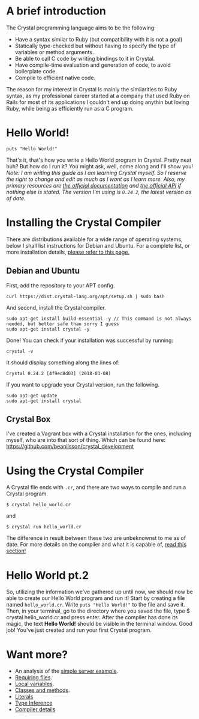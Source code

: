 # A brief introduction
The Crystal programming language aims to be the following:

* Have a syntax similar to Ruby (but compatibility with it is not a goal)
* Statically type-checked but without having to specify the type of variables or method arguments.
* Be able to call C code by writing bindings to it in Crystal.
* Have compile-time evaluation and generation of code, to avoid boilerplate code.
* Compile to efficient native code.

The reason for my interest in Crystal is mainly the similarities to Ruby syntax, as my professional career started at a company that used Ruby on Rails for most of its applications I couldn't end up doing anythin but loving Ruby, while being as efficiently run as a C program.

# Hello World!
```
puts "Hello World!"
```
That's it, that's how you write a Hello World program in Crystal. Pretty neat huh? But how do I run it? You might ask, well, come along and I'll show you!
*Note: I am writing this guide as I am learning Crystal myself. So I reserve the right to change and edit as much as I want as I learn more. Also, my primary resources are [the official documentation](https://crystal-lang.org/docs/) and [the official API](https://crystal-lang.org/api/0.24.2/) if nothing else is stated. The version I'm using is `0.24.2`, the latest version as of date.*
# Installing the Crystal Compiler
There are distributions available for a wide range of operating systems, below I shall list instructions for Debian and Ubuntu. For a complete list, or more installation details, [please refer to this page.](https://crystal-lang.org/docs/installation/)
## Debian and Ubuntu
First, add the repository to your APT config.
```
curl https://dist.crystal-lang.org/apt/setup.sh | sudo bash
```
And second, install the Crystal compiler.
```
sudo apt-get install build-essential -y // This command is not always needed, but better safe than sorry I guess
sudo apt-get install crystal -y
```
Done! You can check if your installation was successful by running:
```
crystal -v
```
It should display something along the lines of:
```
Crystal 0.24.2 [4f9ed8d03] (2018-03-08)
```
If you want to upgrade your Crystal version, run the following.
```
sudo apt-get update
sudo apt-get install crystal
```
## Crystal Box
I've created a Vagrant box with a Crystal installation for the ones, including myself, who are into that sort of thing. Which can be found here: https://github.com/beanilsson/crystal_development

# Using the Crystal Compiler
A Crystal file ends with `.cr`, and there are two ways to compile and run a Crystal program.
```
$ crystal hello_world.cr
```
and
```
$ crystal run hello_world.cr
```
The difference in result between these two are unbeknownst to me as of date.
For more details on the compiler and what it is capable of, [read this section!](./compilerDetails.md)
# Hello World pt.2
So, utilizing the information we've gathered up until now, we should now be able to create our Hello World program and run it!
Start by creating a file named `hello_world.cr`. Write `puts "Hello World!"` to the file and save it. Then, in your terminal, go to the directory where you saved the file, type $ crystal hello_world.cr and press enter.
After the compiler has done its magic, the text **Hello World!** should be visible in the terminal window.
Good job! You've just created and run your first Crystal program.

# Want more?
* An analysis of the [simple server example](helloServer.md).
* [Requiring files](requiring.md).
* [Local variables](localVariables.md).
* [Classes and methods](classesAndMethods.md).
* [Literals](literals.md)
* [Type Inference](typeInference.md)
* [Compiler details](compilerDetails.md)

